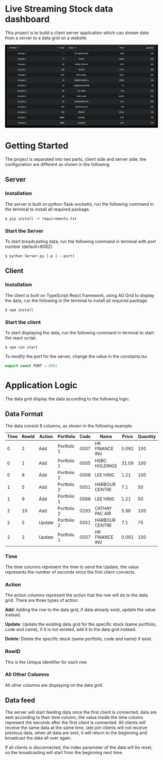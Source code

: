 # Live Streaming Stock data dashboard
This project is to build a client server application which can stream data from a server to a data grid on a website.

![display](./display.png)

# Getting Started
The project is separated into two parts, client side and server side, the configuration are different as shown in the 
following.  

## Server

### Installation
The server is built on python flask-socketio, run the following command in the terminal to install all required package.
```commandline
$ pip install -r requirements.txt
```
### Start the Server
To start broadcasting data, run the following command in terminal with port number (default=8082). 
```commandline
$ python Server.py [-p | --port] 
```

## Client

### Installation
The client is built on TypeScript React framework, using AG Grid to display the data, run the following in the terminal 
to install all required package.
```commandline
$ npm install
```

### Start the client
To start displaying the data, run the following command in terminal to start the react script.
```commandline
$ npm run start
```



To modify the port for the server, change the value in the constants.tsx
```typescript
export const PORT = 8082
```

# Application Logic
The data grid display the data according to the following logic.

## Data Format
The data consist 8 columns, as shown in the following example:

| Time | RowId | Action | Portfolio   | Code | Name           | Price | Quantity |
|------|-------|--------|-------------|------|----------------|-------|----------|
| 0    | 2     | Add    | Portfolio 1 | 0007 | HK FINANCE INV | 0.092 | 100      |
| 0    | 1     | Add    | Portfolio 1 | 0005 | HSBC HOLDINGS  | 31.09 | 100      |
| 0    | 8     | Add    | Portfolio 2 | 0068 | LEE HING       | 1.21  | 100      |
| 1    | 5     | Add    | Portfolio 2 | 0051 | HARBOUR CENTRE | 7.1   | 50       |
| 1    | 9     | Add    | Portfolio 1 | 0068 | LEE HING       | 1.21  | 50       |
| 2    | 10    | Add    | Portfolio 2 | 0293 | CATHAY PAC AIR | 5.86  | 100      |
| 2    | 5     | Update | Portfolio 2 | 0051 | HARBOUR CENTRE | 7.1   | 75       |
| 2    | 2     | Update | Portfolio 1 | 0007 | HK FINANCE INV | 0.091 | 100      |

### Time
The time columns represent the time to send the Update, the value represents the number of seconds since the first 
client connects.

### Action
The action columns represent the action that the row will do to the data grid. There are three types of action: 

**Add**: Adding the row to the data grid, if data already exist, update the value instead.

**Update**: Update the existing data grid for the specific stock (same portfolio, code and name), if it is not existed,
add it to the data grid instead.

**Delete**: Delete the specific stock (same portfolio, code and name) if exist. 

### RowID
This is the Unique Identifier for each row.

### All Other Columns
All other columns are displaying on the data grid.

## Data feed 
The server will start feeding data once the first client is connected, data are sent according to their time column, 
the value inside the time column represent the seconds after the first client is connected. All clients will receive the
same data at the same time, late join clients will not receive previous data, when all data are sent, it will return to
the beginning and broadcast the data all over again.

If all clients is disconnected, the index parameter of the data will be reset, so the broadcasting will start from the 
beginning next time.